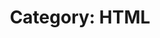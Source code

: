 ---
layout: category_content
title : "Category: HTML"

metadata:
  description: "HTML Category. All posts related to HTML (HyperText Markup Language) tutorial."
---